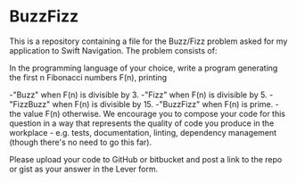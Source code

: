 # BuzzFizz
This is a repository containing a file for the Buzz/Fizz problem asked for my application to Swift Navigation. The problem consists of:

In the programming language of your choice, write a program generating the first n Fibonacci numbers F(n), printing

-"Buzz" when F(n) is divisible by 3.
-"Fizz" when F(n) is divisible by 5.
-"FizzBuzz" when F(n) is divisible by 15.
-"BuzzFizz" when F(n) is prime.
-the value F(n) otherwise.
We encourage you to compose your code for this question in a way that represents the quality of code you produce in the workplace - e.g. tests, documentation, linting, dependency management (though there's no need to go this far).

Please upload your code to GitHub or bitbucket and post a link to the repo or gist as your answer in the Lever form.
